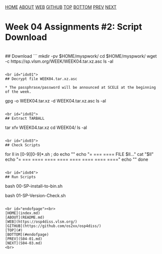 ---
---
[HOME](index.md)
[ABOUT](README.md)
[WEB](https://osp4diss.vlsm.org/)
[GITHUB](https://github.com/os2xx/osp4diss/)
[TOP](#)
[BOTTOM](#endofpage)
[PREV](S04-01.md)
[NEXT](S04-03.md)

# Week 04 Assignments #2: Script Download

<br id="idx00">
## Download <https://sp.vlsm.org/WEEK/WEEK04.tar.xz.asc>
```
mkdir -pv $HOME/myspwork/
cd $HOME/myspwork/
wget -c https://sp.vlsm.org/WEEK/WEEK04.tar.xz.asc
ls -al

```

<br id="idx01">
## Decrypt file WEEK04.tar.xz.asc

* The passphrase/password will be announced at SCELE at the beginning of the week.

```
gpg -o WEEK04.tar.xz -d WEEK04.tar.xz.asc
ls -al

```

<br id="idx02">
## Extract TARBALL
```
tar xfv WEEK04.tar.xz
cd WEEK04/
ls -al

```

<br id="idx03">
## Check Scripts
```
for II in [0-9][0-9]*.sh ; do
    echo ""
    echo "= === ==== FILE $II..."
    cat  "$II"
    echo "= === ==== ==== ==== ==== ==== ==== ===="
    echo ""
done

```

<br id="idx04">
## Run Scripts
```
bash 00-SP-install-to-bin.sh

bash 01-SP-Version-Check.sh

```

<br id="endofpage"><br>
[HOME](index.md)
[ABOUT](README.md)
[WEB](https://osp4diss.vlsm.org/)
[GITHUB](https://github.com/os2xx/osp4diss/)
[TOP](#)
[BOTTOM](#endofpage)
[PREV](S04-01.md)
[NEXT](S04-03.md)
<br>

